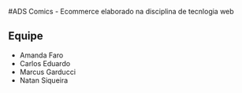 #ADS Comics - Ecommerce elaborado na disciplina de tecnlogia web

## Equipe
- Amanda Faro
- Carlos Eduardo
- Marcus Garducci
- Natan Siqueira